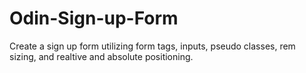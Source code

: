 # Odin-Sign-up-Form
Create a sign up form utilizing form tags, inputs, pseudo classes, rem sizing, and realtive and absolute positioning.